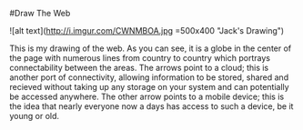 #Draw The Web

![alt text](http://i.imgur.com/CWNMBOA.jpg =500x400 "Jack's Drawing")

This is my drawing of the web. As you can see, it is a globe in the center of the page with numerous lines from country to country which portrays connectability between the areas. The arrows point to a cloud; this is another port of connectivity, allowing information to be stored, shared and recieved without taking up any storage on your system and can potentially be accessed anywhere. The other arrow points to a mobile device; this is the idea that nearly everyone now a days has access to such a device, be it young or old.